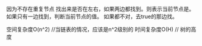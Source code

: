 因为不存在重复节点
找出来是否在左右，如果两边都找到。则表示当前节点是。
如果只有一边找到，判断当前节点的值。
如果都不对，去true的那边找。


空间复杂度O(n^2) //当链表的情况，应该是n^2级别的 
时间复杂度O(H) // 树的高度 
